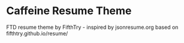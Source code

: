 # Caffeine Resume Theme
FTD resume theme by FifthTry - inspired by jsonresume.org based on fifthtry.github.io/resume/

